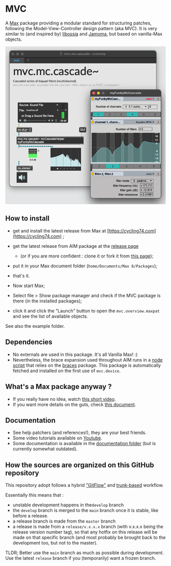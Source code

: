 # MVC
<!-- [![License: MIT](https://img.shields.io/badge/License-MIT-yellow.svg)](https://opensource.org/licenses/MIT) -->

A [Max](https://cycling74.com) package providing a modular standard for structuring patches, following the Model-View-Controller design pattern (aka MVC). It is very similar to (and inspired by) [libossia](https://ossia.io/site-libossia/about.html) and [Jamoma](http://jamoma.org/), but based on vanilla-Max objects.

![alt text](screenshot.png "Screenshot of a Max patcher with MVC components.")

## How to install

- get and install the latest release from Max at [https://cycling74.com](https://cycling74.com) ;
- get the latest release from AIM package at the [release page](https://github.com/AIM-Framework/AIM-CorePackage/releases) 
  - (or if you are more confident : clone it or fork it from [this page](https://github.com/AIM-Framework/AIM-CorePackage));
- put it in your Max document folder (`home/Documents/Max 8/Packages`);
- that's it.


- Now start Max;
- Select file > Show package manager and check if the MVC package is there (in the installed packages);
- click it and click the "Launch" button to open the `mvc.overview.maxpat` and see the list of available objects.

See also the example folder.

## Dependencies

- No externals are used in this package. It's all Vanilla Max! :)
- Nevertheless, the brace expansion used throughout AIM runs in a [node script](https://docs.cycling74.com/max8/refpages/node.script) that relies on the [braces](https://www.npmjs.com/package/braces) package. This package is automatically fetched and installed on the first use of `mvc.device`.


## What's a Max package anyway ?

- If you really have no idea, watch [this short video](https://www.youtube.com/watch?v=Rh8v1U0dCi4). 
- If you want more details on the guts, check [this document](https://docs.cycling74.com/max8/vignettes/packages).


## Documentation

- See help patchers (and references!), they are your best friends.
- Some video tutorials available on [Youtube](https://www.youtube.com/playlist?list=PLm5d0l7VBINhLS8nBbF4VyB1Eoz_8ecJQ
).
- Some documentation is available in the [documentation folder](./documentation) (but is currently somewhat outdated).


## How the sources are organized on this GitHub repository

This repository adopt follows a hybrid ["GitFlow"](https://www.atlassian.com/en/git/tutorials/comparing-workflows/gitflow-workflow) and [trunk-based](https://www.atlassian.com/continuous-delivery/continuous-integration/trunk-based-development) workflow.

Essentially this means that : 
- unstable development happens in the`develop` branch
- the `develop` branch is merged to the `main` branch once it is stable, like before a release.
- a release branch is made from the `master` branch
- a release is made from a `release/v.x.x.x` branch (with v.x.x.x being the release version number tag), so that any hotfix on this release will be made on that specific branch (and most probably be brought back to the development too, but not to the master).

TLDR;
Better use the `main` branch as much as possible during development.
Use the latest `release` branch if you (temporarily) want a frozen branch.
